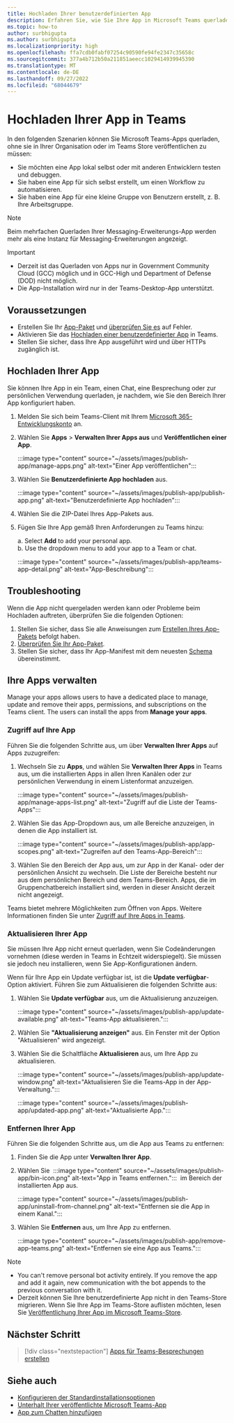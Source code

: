 ```yaml
---
title: Hochladen Ihrer benutzerdefinierten App
description: Erfahren Sie, wie Sie Ihre App in Microsoft Teams querladen. Das Querladen ist beim Testen und Debuggen einer App während der Entwicklung üblich.
ms.topic: how-to
author: surbhigupta
ms.author: surbhigupta
ms.localizationpriority: high
ms.openlocfilehash: ffa7cdb0fabf07254c90590fe94fe2347c35658c
ms.sourcegitcommit: 377a4b712b50a211851aeecc1029414939945390
ms.translationtype: MT
ms.contentlocale: de-DE
ms.lasthandoff: 09/27/2022
ms.locfileid: "68044679"
---
```

# <a name="upload-your-app-in-teams"></a>Hochladen Ihrer App in Teams

In den folgenden Szenarien können Sie Microsoft Teams-Apps querladen, ohne sie in Ihrer Organisation oder im Teams Store veröffentlichen zu müssen:

* Sie möchten eine App lokal selbst oder mit anderen Entwicklern testen und debuggen.
* Sie haben eine App für sich selbst erstellt, um einen Workflow zu automatisieren.
* Sie haben eine App für eine kleine Gruppe von Benutzern erstellt, z. B. Ihre Arbeitsgruppe.

> [!NOTE]
> Beim mehrfachen Querladen Ihrer Messaging-Erweiterungs-App werden mehr als eine Instanz für Messaging-Erweiterungen angezeigt.

> [!IMPORTANT]
>
> * Derzeit ist das Querladen von Apps nur in Government Community Cloud (GCC) möglich und in GCC-High und Department of Defense (DOD) nicht möglich.
> * Die App-Installation wird nur in der Teams-Desktop-App unterstützt.

## <a name="prerequisites"></a>Voraussetzungen

* Erstellen Sie Ihr [App-Paket](~/concepts/build-and-test/apps-package.md) und [überprüfen Sie es](https://dev.teams.microsoft.com/appvalidation.html) auf Fehler.
* Aktivieren Sie das [Hochladen einer benutzerdefinierter App](~/concepts/build-and-test/prepare-your-o365-tenant.md#enable-custom-teams-apps-and-turn-on-custom-app-uploading) in Teams.
* Stellen Sie sicher, dass Ihre App ausgeführt wird und über HTTPs zugänglich ist.

## <a name="upload-your-app"></a>Hochladen Ihrer App

Sie können Ihre App in ein Team, einen Chat, eine Besprechung oder zur persönlichen Verwendung querladen, je nachdem, wie Sie den Bereich Ihrer App konfiguriert haben.

1. Melden Sie sich beim Teams-Client mit Ihrem [Microsoft 365-Entwicklungskonto](https://developer.microsoft.com/en-us/microsoft-365/dev-program) an.
1. Wählen Sie **Apps** > **Verwalten Ihrer Apps aus** und **Veröffentlichen einer App**.

    :::image type="content" source="~/assets/images/publish-app/manage-apps.png" alt-text="Einer App veröffentlichen":::

1. Wählen Sie **Benutzerdefinierte App hochladen** aus.

   :::image type="content" source="~/assets/images/publish-app/publish-app.png" alt-text="Benutzerdefinierte App hochladen":::

1. Wählen Sie die ZIP-Datei Ihres App-Pakets aus.
1. Fügen Sie Ihre App gemäß Ihren Anforderungen zu Teams hinzu:</br>

   a. Select **Add** to add your personal app.</br>
   b. Use the dropdown menu to add your app to a Team or chat.

    :::image type="content" source="~/assets/images/publish-app/teams-app-detail.png" alt-text="App-Beschreibung":::

## <a name="troubleshoot"></a>Troubleshooting

Wenn die App nicht quergeladen werden kann oder Probleme beim Hochladen auftreten, überprüfen Sie die folgenden Optionen:

1. Stellen Sie sicher, dass Sie alle Anweisungen zum [Erstellen Ihres App-Pakets](../../concepts/build-and-test/apps-package.md) befolgt haben.
1. [Überprüfen Sie Ihr App-Paket](https://dev.teams.microsoft.com/appvalidation.html).
1. Stellen Sie sicher, dass Ihr App-Manifest mit dem neuesten [Schema](../../resources/schema/manifest-schema.md) übereinstimmt.

## <a name="manage-your-apps"></a>Ihre Apps verwalten

Manage your apps allows users to have a dedicated place to manage, update and remove their apps, permissions, and subscriptions on the Teams client. The users can install the apps from **Manage your apps**.

### <a name="access-your-app"></a>Zugriff auf Ihre App

Führen Sie die folgenden Schritte aus, um über **Verwalten Ihrer Apps** auf Apps zuzugreifen:

1. Wechseln Sie zu **Apps**, und wählen Sie **Verwalten Ihrer Apps** in Teams aus, um die installierten Apps in allen Ihren Kanälen oder zur persönlichen Verwendung in einem Listenformat anzuzeigen.

    :::image type="content" source="~/assets/images/publish-app/manage-apps-list.png" alt-text="Zugriff auf die Liste der Teams-Apps":::

1. Wählen Sie das App-Dropdown aus, um alle Bereiche anzuzeigen, in denen die App installiert ist.

    :::image type="content" source="~/assets/images/publish-app/app-scopes.png" alt-text="Zugreifen auf den Teams-App-Bereich":::

1. Wählen Sie den Bereich der App aus, um zur App in der Kanal- oder der persönlichen Ansicht zu wechseln. Die Liste der Bereiche besteht nur aus dem persönlichen Bereich und dem Teams-Bereich. Apps, die im Gruppenchatbereich installiert sind, werden in dieser Ansicht derzeit nicht angezeigt.

Teams bietet mehrere Möglichkeiten zum Öffnen von Apps. Weitere Informationen finden Sie unter [Zugriff auf Ihre Apps in Teams](https://support.microsoft.com/office/access-your-apps-in-teams-0758cb09-9e85-40e7-a974-51df7734646a).

### <a name="update-your-app"></a>Aktualisieren Ihrer App

Sie müssen Ihre App nicht erneut querladen, wenn Sie Codeänderungen vornehmen (diese werden in Teams in Echtzeit widerspiegelt). Sie müssen sie jedoch neu installieren, wenn Sie App-Konfigurationen ändern.

Wenn für Ihre App ein Update verfügbar ist, ist die **Update verfügbar**-Option aktiviert. Führen Sie zum Aktualisieren die folgenden Schritte aus:

1. Wählen Sie **Update verfügbar** aus, um die Aktualisierung anzuzeigen.

     :::image type="content" source="~/assets/images/publish-app/update-available.png" alt-text="Teams-App aktualisieren.":::

1. Wählen Sie **"Aktualisierung anzeigen"** aus. Ein Fenster mit der Option "Aktualisieren" wird angezeigt.
1. Wählen Sie die Schaltfläche **Aktualisieren** aus, um Ihre App zu aktualisieren.

     :::image type="content" source="~/assets/images/publish-app/update-window.png" alt-text="Aktualisieren Sie die Teams-App in der App-Verwaltung.":::

     :::image type="content" source="~/assets/images/publish-app/updated-app.png" alt-text="Aktualisierte App.":::

### <a name="remove-your-app"></a>Entfernen Ihrer App

Führen Sie die folgenden Schritte aus, um die App aus Teams zu entfernen:

1. Finden Sie die App unter **Verwalten Ihrer App**.

1. Wählen Sie &nbsp;:::image type="content" source="~/assets/images/publish-app/bin-icon.png" alt-text="App in Teams entfernen.":::&nbsp; im Bereich der installierten App aus.

    :::image type="content" source="~/assets/images/publish-app/uninstall-from-channel.png" alt-text="Entfernen sie die App in einem Kanal.":::

1. Wählen Sie **Entfernen** aus, um Ihre App zu entfernen.

    :::image type="content" source="~/assets/images/publish-app/remove-app-teams.png" alt-text="Entfernen sie eine App aus Teams.":::

> [!NOTE]
>
> * You can't remove personal bot activity entirely. If you remove the app and add it again, new communication with the bot appends to the previous conversation with it.
> * Derzeit können Sie Ihre benutzerdefinierte App nicht in den Teams-Store migrieren. Wenn Sie Ihre App im Teams-Store auflisten möchten, lesen Sie [Veröffentlichung Ihrer App im Microsoft Teams-Store](appsource/publish.md).

## <a name="next-step"></a>Nächster Schritt

> [!div class="nextstepaction"]
>[Apps für Teams-Besprechungen erstellen](../../apps-in-teams-meetings/teams-apps-in-meetings.md)

## <a name="see-also"></a>Siehe auch

* [Konfigurieren der Standardinstallationsoptionen](~/concepts/deploy-and-publish/add-default-install-scope.md)
* [Unterhalt Ihrer veröffentlichte Microsoft Teams-App](~/concepts/deploy-and-publish/appsource/post-publish/overview.md)
* [App zum Chatten hinzufügen](/graph/api/chat-post-installedapps)
